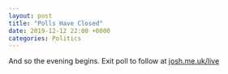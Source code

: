 ```yaml
---
layout: post
title: "Polls Have Closed"
date: 2019-12-12 22:00 +0000
categories: Politics
---
```


And so the evening begins. Exit poll to follow at [josh.me.uk/live](http://josh.me.uk/live)